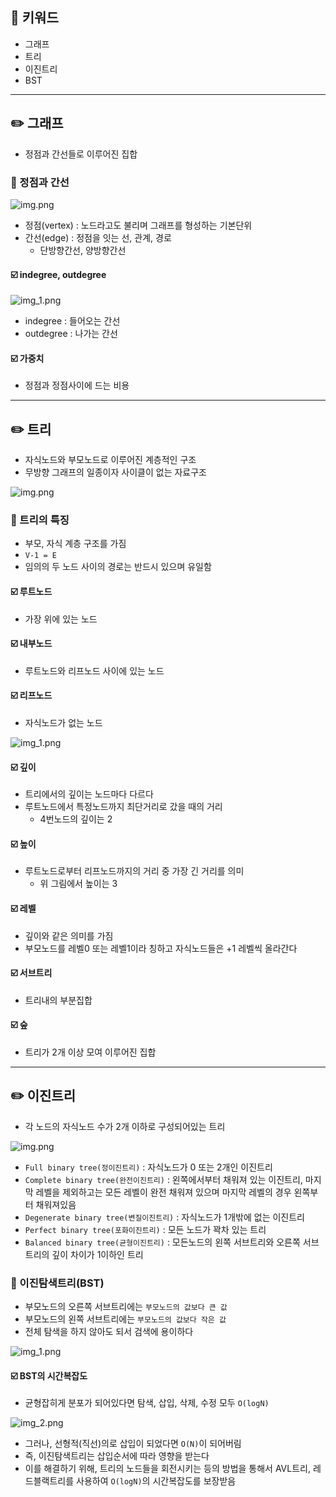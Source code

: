 ## 📓 키워드

- 그래프
- 트리
- 이진트리
- BST

---

## ✏️ 그래프

- 정점과 간선들로 이루어진 집합

### 💭 정점과 간선

![img.png](../img/그래프.png)

- 정점(vertex) : 노드라고도 불리며 그래프를 형성하는 기본단위
- 간선(edge) : 정점을 잇는 선, 관계, 경로
  - 단방향간선, 양방향간선

#### ☑️ indegree, outdegree

![img_1.png](../img/indegree,outdegree.png)

- indegree : 들어오는 간선
- outdegree : 나가는 간선

#### ☑️ 가중치

- 정점과 정점사이에 드는 비용

---

## ✏️ 트리

- 자식노드와 부모노드로 이루어진 계층적인 구조
- 무방향 그래프의 일종이자 사이클이 없는 자료구조

![img.png](../img/트리1.png)

### 💭 트리의 특징

- 부모, 자식 계층 구조를 가짐
- `V-1 = E`
- 임의의 두 노드 사이의 경로는 반드시 있으며 유일함

#### ☑️ 루트노드

- 가장 위에 있는 노드

#### ☑️ 내부노드

- 루트노드와 리프노드 사이에 있는 노드

#### ☑️ 리프노드

- 자식노드가 없는 노드

![img_1.png](../img/트리2.png)

#### ☑️ 깊이

- 트리에서의 깊이는 노드마다 다르다
- 루트노드에서 특정노드까지 최단거리로 갔을 때의 거리
  - 4번노드의 깊이는 2

#### ☑️ 높이

- 루트노드로부터 리프노드까지의 거리 중 가장 긴 거리를 의미
  - 위 그림에서 높이는 3

#### ☑️ 레벨

- 깊이와 같은 의미를 가짐
- 부모노드를 레벨0 또는 레벨1이라 칭하고 자식노드들은 +1 레벨씩 올라간다

#### ☑️ 서브트리

- 트리내의 부분집합

#### ☑️ 숲

- 트리가 2개 이상 모여 이루어진 집합

---

## ✏️ 이진트리

- 각 노드의 자식노드 수가 2개 이하로 구성되어있는 트리

![img.png](../img/이진트리.png)

- `Full binary tree(정이진트리)` : 자식노드가 0 또는 2개인 이진트리
- `Complete binary tree(완전이진트리)` : 왼쪽에서부터 채워져 있는 이진트리, 마지막 레벨을 제외하고는 모든 레벨이 완전 채워져 있으며 마지막 레벨의 경우 왼쪽부터 채워져있음
- `Degenerate binary tree(변질이진트리)` : 자식노드가 1개밖에 없는 이진트리
- `Perfect binary tree(포화이진트리)` : 모든 노드가 꽉차 있는 트리
- `Balanced binary tree(균형이진트리)` : 모든노드의 왼쪽 서브트리와 오른쪽 서브트리의 깊이 차이가 1이하인 트리

### 💭 이진탐색트리(BST)

- 부모노드의 오른쪽 서브트리에는 `부모노드의 값보다 큰 값`
- 부모노드의 왼쪽 서브트리에는 `부모노드의 값보다 작은 값`
- 전체 탐색을 하지 않아도 되서 검색에 용이하다

![img_1.png](../img/BST.png)

#### ☑️ BST의 시간복잡도

- 균형잡히게 분포가 되어있다면 탐색, 삽입, 삭제, 수정 모두 `O(logN)`

![img_2.png](../img/선형이진트리.png)

- 그러나, 선형적(직선)의로 삽입이 되었다면 `O(N)`이 되어버림
- 즉, 이진탐색트리는 삽입순서에 따라 영향을 받는다
- 이를 해결하기 위해, 트리의 노드들을 회전시키는 등의 방법을 통해서 AVL트리, 레드블랙트리를 사용하여 `O(logN)`의 시간복잡도를 보장받음